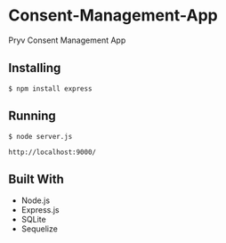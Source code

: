 # Consent-Management-App

Pryv Consent Management App

## Installing

```
$ npm install express
```

## Running

```
$ node server.js
```

```
http://localhost:9000/
```

## Built With

* Node.js
* Express.js
* SQLite
* Sequelize

